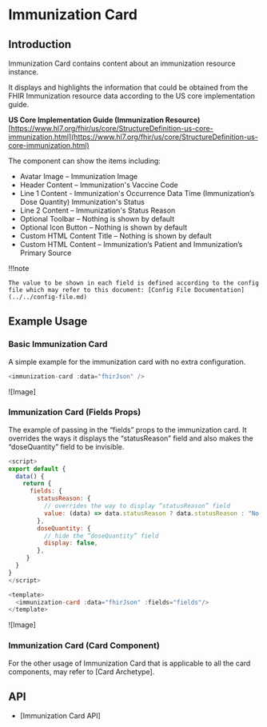 # Immunization Card

## Introduction

Immunization Card contains content about an immunization resource instance.

It displays and highlights the information that could be obtained from the FHIR Immunization resource data according to the US core implementation guide.

**US Core Implementation Guide (Immunization Resource)**<br/>
[https://www.hl7.org/fhir/us/core/StructureDefinition-us-core-immunization.html](https://www.hl7.org/fhir/us/core/StructureDefinition-us-core-immunization.html)

The component can show the items including:

- Avatar Image – Immunization Image
- Header Content – Immunization's Vaccine Code
- Line 1 Content - Immunization's Occurrence Data Time (Immunization’s Dose Quantity) Immunization's Status
- Line 2 Content – Immunization's Status Reason
- Optional Toolbar – Nothing is shown by default
- Optional Icon Button – Nothing is shown by default
- Custom HTML Content Title – Nothing is shown by default
- Custom HTML Content – Immunization’s Patient and Immunization’s Primary Source

!!!note

    The value to be shown in each field is defined according to the config file which may refer to this document: [Config File Documentation](../../config-file.md)

## Example Usage

### Basic Immunization Card

A simple example for the immunization card with no extra configuration.

```javascript linenums="1"
<immunization-card :data="fhirJson" />
```

![Image]

### Immunization Card (Fields Props)

The example of passing in the “fields” props to the immunization card. It overrides the ways it displays the “statusReason” field and also makes the “doseQuantity” field to be invisible.

```javascript linenums="1"
<script>
export default {
  data() {
    return {
      fields: {
        statusReason: {
          // overrides the way to display “statusReason” field
          value: (data) => data.statusReason ? data.statusReason : "No Reason    ",
        },
        doseQuantity: {
          // hide the “doseQuantity” field
          display: false,
        },
     }
  }
}
</script>

<template>
  <immunization-card :data="fhirJson" :fields="fields"/>
</template>
```

![Image]

### Immunization Card (Card Component)

For the other usage of Immunization Card that is applicable to all the card components, may refer to [Card Archetype].

## API

- [Immunization Card API]
